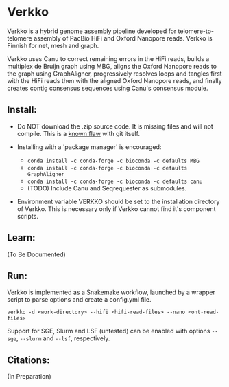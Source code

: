 # Verkko

Verkko is a hybrid genome assembly pipeline developed for
telomere-to-telomere assembly of PacBio HiFi and Oxford Nanopore reads.
Verkko is Finnish for net, mesh and graph.

Verkko uses Canu to correct remaining errors in the HiFi reads, builds a
multiplex de Bruijn graph using MBG, aligns the Oxford Nanopore reads to the
graph using GraphAligner, progressively resolves loops and tangles first with
the HiFi reads then with the aligned Oxford Nanopore reads, and finally
creates contig consensus sequences using Canu's consensus module.

## Install:

* Do NOT download the .zip source code.  It is missing files and will not compile.  This is a [known flaw](https://github.com/dear-github/dear-github/issues/214) with git itself.

* Installing with a 'package manager' is encouraged:
  * `conda install -c conda-forge -c bioconda -c defaults MBG`
  * `conda install -c conda-forge -c bioconda -c defaults GraphAligner`
  * `conda install -c conda-forge -c bioconda -c defaults canu`
  * (TODO) Include Canu and Seqrequester as submodules.

* Environment variable VERKKO should be set to the installation directory of Verkko.  This is necessary only if Verkko cannot find it's component scripts.

## Learn:

(To Be Documented)

## Run:

Verkko is implemented as a Snakemake workflow, launched by a wrapper script to parse options
and create a config.yml file.

    verkko -d <work-directory> --hifi <hifi-read-files> --nano <ont-read-files>

Support for SGE, Slurm and LSF (untested) can be enabled with options `--sge`, `--slurm` and `--lsf`, respectively.

## Citations:
 
(In Preparation)
